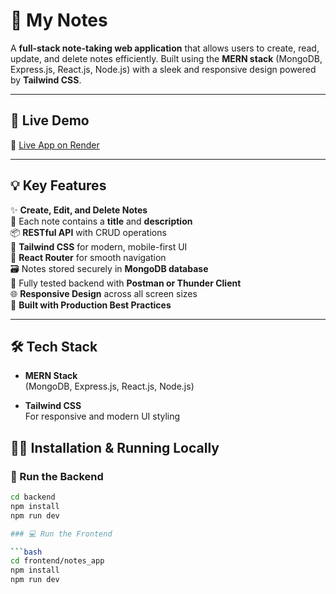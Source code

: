 # 📝 My Notes

A **full-stack note-taking web application** that allows users to create, read, update, and delete notes efficiently. Built using the **MERN stack** (MongoDB, Express.js, React.js, Node.js) with a sleek and responsive design powered by **Tailwind CSS**.

---

## 🔗 Live Demo

🚀 [Live App on Render](https://my-notes-q608.onrender.com)

---


## 💡 Key Features

✨ **Create, Edit, and Delete Notes**  
📄 Each note contains a **title** and **description**  
📦 **RESTful API** with CRUD operations  
🎨 **Tailwind CSS** for modern, mobile-first UI  
🔁 **React Router** for smooth navigation  
🗃️ Notes stored securely in **MongoDB database**  
🧪 Fully tested backend with **Postman or Thunder Client**  
🌐 **Responsive Design** across all screen sizes  
🧱 **Built with Production Best Practices**  

---

## 🛠️ Tech Stack

- **MERN Stack**  
  (MongoDB, Express.js, React.js, Node.js)

- **Tailwind CSS**  
  For responsive and modern UI styling

## 🧑‍💻 Installation & Running Locally

### 🔧 Run the Backend

```bash
cd backend
npm install
npm run dev

### 💻 Run the Frontend

```bash
cd frontend/notes_app
npm install
npm run dev
